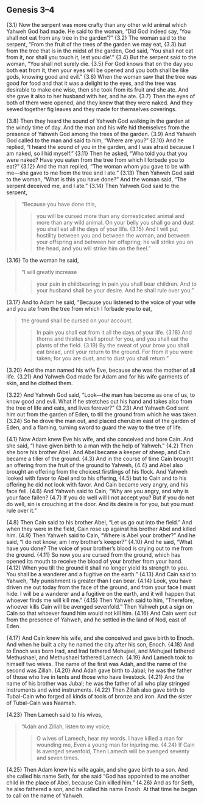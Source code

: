 ## Genesis 3–4

{3.1} Now the serpent was more crafty than any other wild animal which Yahweh God had made. He said to the woman, “Did God indeed say, ‘You shall not eat from any tree in the garden’?” {3.2} The woman said to the serpent, “From the fruit of the trees of the garden we may eat, {3.3} but from the tree that is in the midst of the garden, God said, ‘You shall not eat from it, nor shall you touch it, lest you die’.” {3.4} But the serpent said to the woman, “You shall not surely die. {3.5} For God knows that on the day you both eat from it, then your eyes will be opened and you both shall be like gods, knowing good and evil.” {3.6} When the woman saw that the tree was good for food and that it was a delight to the eyes, and the tree was desirable to make one wise, then she took from its fruit and she ate. And she gave it also to her husband with her, and he ate. {3.7} Then the eyes of both of them were opened, and they knew that they were naked. And they sewed together fig leaves and they made for themselves coverings.

{3.8} Then they heard the sound of Yahweh God walking in the garden at the windy time of day. And the man and his wife hid themselves from the presence of Yahweh God among the trees of the garden. {3.9} And Yahweh God called to the man and said to him, “Where are you?” {3.10} And he replied, “I heard the sound of you in the garden, and I was afraid because I am naked, so I hid myself.” {3.11} Then he asked, “Who told you that you were naked? Have you eaten from the tree from which I forbade you to eat?” {3.12} And the man replied, “The woman whom you gave to be with me—she gave to me from the tree and I ate.” {3.13} Then Yahweh God said to the woman, “What is this you have done?” And the woman said, “The serpent deceived me, and I ate.” {3.14} Then Yahweh God said to the serpent,

> “Because you have done this,
>> you will be cursed
>> more than any domesticated animal
>> and more than any wild animal.
> On your belly you shall go
>> and dust you shall eat
>> all the days of your life.
> {3.15} And I will put hostility
>> between you and between the woman,
>> and between your offspring and between her offspring;
>> he will strike you on the head,
>> and you will strike him on the heel.”

{3.16} To the woman he said,

> “I will greatly increase
>> your pain in childbearing;
>> in pain you shall bear children.
> And to your husband shall be your desire.
> And he shall rule over you.”

{3.17} And to Adam he said, “Because you listened to the voice of your wife and you ate from the tree from which I forbade you to eat,

> the ground shall be cursed on your account.
>> In pain you shall eat from it
>> all the days of your life.
> {3.18} And thorns and thistles shall sprout for you,
>> and you shall eat the plants of the field.
> {3.19} By the sweat of your brow
>> you shall eat bread,
>> until your return to the ground.
> For from it you were taken;
>> for you are dust,
>> and to dust you shall return.”

{3.20} And the man named his wife Eve, because she was the mother of all life. {3.21} And Yahweh God made for Adam and for his wife garments of skin, and he clothed them.

{3.22} And Yahweh God said, “Look—the man has become as one of us, to know good and evil. What if he stretches out his hand and takes also from the tree of life and eats, and lives forever?” {3.23} And Yahweh God sent him out from the garden of Eden, to till the ground from which he was taken. {3.24} So he drove the man out, and placed cherubim east of the garden of Eden, and a flaming, turning sword to guard the way to the tree of life.

{4.1} Now Adam knew Eve his wife, and she conceived and bore Cain. And she said, “I have given birth to a man with the help of Yahweh.” {4.2} Then she bore his brother Abel. And Abel became a keeper of sheep, and Cain became a tiller of the ground. {4.3} And in the course of time Cain brought an offering from the fruit of the ground to Yahweh, {4.4} and Abel also brought an offering from the choicest firstlings of his flock. And Yahweh looked with favor to Abel and to his offering, {4.5} but to Cain and to his offering he did not look with favor. And Cain became very angry, and his face fell. {4.6} And Yahweh said to Cain, “Why are you angry, and why is your face fallen? {4.7} If you do well will I not accept you? But if you do not do well, sin is crouching at the door. And its desire is for you, but you must rule over it.”

{4.8} Then Cain said to his brother Abel, “Let us go out into the field.” And when they were in the field, Cain rose up against his brother Abel and killed him. {4.9} Then Yahweh said to Cain, “Where is Abel your brother?” And he said, “I do not know; am I my brother’s keeper?” {4.10} And he said, “What have you done? The voice of your brother’s blood is crying out to me from the ground. {4.11} So now you are cursed from the ground, which has opened its mouth to receive the blood of your brother from your hand. {4.12} When you till the ground it shall no longer yield its strength to you. You shall be a wanderer and a fugitive on the earth.” {4.13} And Cain said to Yahweh, “My punishment is greater than I can bear. {4.14} Look, you have driven me out today from the face of the ground, and from your face I must hide. I will be a wanderer and a fugitive on the earth, and it will happen that whoever finds me will kill me.” {4.15} Then Yahweh said to him, “Therefore, whoever kills Cain will be avenged sevenfold.” Then Yahweh put a sign on Cain so that whoever found him would not kill him. {4.16} And Cain went out from the presence of Yahweh, and he settled in the land of Nod, east of Eden.

{4.17} And Cain knew his wife, and she conceived and gave birth to Enoch. And when he built a city he named the city after his son, Enoch. {4.18} And to Enoch was born Irad, and Irad fathered Mehujael, and Mehujael fathered Methushael, and Methushael fathered Lamech. {4.19} And Lamech took to himself two wives. The name of the first was Adah, and the name of the second was Zillah. {4.20} And Adah gave birth to Jabal; he was the father of those who live in tents and those who have livestock. {4.21} And the name of his brother was Jubal; he was the father of all who play stringed instruments and wind instruments. {4.22} Then Zillah also gave birth to Tubal-Cain who forged all kinds of tools of bronze and iron. And the sister of Tubal-Cain was Naamah.

{4.23} Then Lamech said to his wives,

> “Adah and Zillah, listen to my voice;
>> O wives of Lamech, hear my words.
> I have killed a man for wounding me,
>> Even a young man for injuring me.
> {4.24} If Cain is avenged sevenfold,
>> Then Lamech will be avenged seventy and seven times.

{4.25} Then Adam knew his wife again, and she gave birth to a son. And she called his name Seth, for she said “God has appointed to me another child in the place of Abel, because Cain killed him.” {4.26} And as for Seth, he also fathered a son, and he called his name Enosh. At that time he began to call on the name of Yahweh.